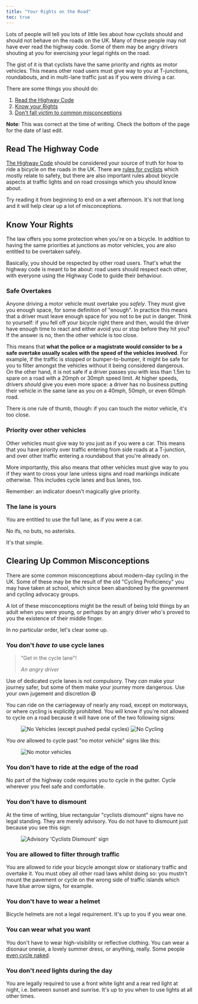 ```yaml
---
title: "Your Rights on the Road"
toc: true
---
```


Lots of people will tell you lots of little lies about how cyclists should and should not behave on the roads on the UK.
Many of these people may not have ever read the highway code.
Some of them may be angry drivers shouting at you for exercising your legal rights on the road.

The gist of it is that cyclists have the same priority and rights as motor vehicles.
This means other road users must give way to you at T-junctions, roundabouts, and in multi-lane traffic just as if you were driving a car.

There are some things you should do:
1. [Read the Highway Code](#read-the-highway-code)
1. [Know your Rights](#know-your-rights)
1. [Don't fall victim to common misconceptions](#clearing-up-common-misconceptions)

**Note**: This was correct at the time of writing. Check the bottom of the page for the date of last edit.


## Read The Highway Code

[The Highway Code](https://www.gov.uk/guidance/the-highway-code) should be considered your source of truth for how to ride a bicycle on the roads in the UK.
There are [rules for cyclists](https://www.gov.uk/guidance/the-highway-code/rules-for-cyclists-59-to-82) which mostly relate to safety, but there are also important rules about bicycle aspects at traffic lights and on road crossings which you should know about.

Try reading it from beginning to end on a wet afternoon.
It's not that long and it will help clear up a lot of misconceptions.

## Know Your Rights

The law offers you some protection when you're on a bicycle.
In addition to having the same priorities at junctions as motor vehicles, you are also entitled to be overtaken safely.

Basically, you should be respected by other road users.
That's what the highway code is meant to be about: road users should respect each other, with everyone using the Highway Code to guide their behaviour.

### Safe Overtakes

Anyone driving a motor vehicle must overtake you _safely_.
They must give you enough space, for some definition of "enough".
In practice this means that a driver must leave enough space for you not to be put in danger.
Think to yourself: if you fell off your bicycle right there and then, would the driver have enough time to react and either avoid you or stop before they hit you?
If the answer is no, then the other vehicle is too close.

This means that **what the police or a magistrate would consider to be a safe overtake usually scales with the speed of the vehicles involved**.
For example, if the traffic is stopped or bumper-to-bumper, it might be safe for you to filter amongst the vehicles without it being considered dangerous.
On the other hand, it is not safe if a driver passes you with less than 1.5m to spare on a road with a 20mph or 30mph speed limit.
At higher speeds, drivers _should_ give you even more space: a driver has no business putting their vehicle in the same lane as you on a 40mph, 50mph, or even 60mph road.

There is one rule of thumb, though: if you can touch the motor vehicle, it's too close.

### Priority over other vehicles

Other vehicles must give way to you just as if you were a car.
This means that you have priority over traffic entering from side roads at a T-junction, and over other traffic entering a roundabout that you're already on.

More importantly, this also means that other vehicles must give way to you if they want to cross your lane unless signs and road markings indicate otherwise.
This includes cycle lanes and bus lanes, too.

Remember: an indicator doesn't magically give priority.

### The lane is yours

You are entitled to use the full lane, as if you were a car.

No ifs, no buts, no asterisks.

It's that simple.

## Clearing Up Common Misconceptions

There are some common misconceptions about modern-day cycling in the UK.
Some of these may be the result of the old "Cycling Proficiency" you may have taken at school, which since been abandoned by the govenment and cycling advocacy groups.

A lot of these misconceptions might be the result of being told things by an adult when you were young, or perhaps by an angry driver who's proved to you the existence of their middle finger.

In no particular order, let's clear some up.

### You don't _have to_ use cycle lanes

> "Get in the cycle lane"!
>
> <cite>An angry driver</cite>

Use of dedicated cycle lanes is not compulsory.
They _can_ make your journey safer, but some of them make your journey more dangerous.
Use your own jugement and discretion 😄

You can ride on the carriageway of nearly any road, except on motorways, or where cycling is explicitly prohibited.
You will know if you're not allowed to cycle on a road because it will have one of the two following signs:

<figure class="third">
    <img src="{% link /assets/no-vehicles.svg %}" alt="No Vehicles (except pushed pedal cycles)">
    <img src="{% link /assets/no-cycling.svg %}" alt="No Cycling">
</figure>

You _are_ allowed to cycle past "no motor vehicle" signs like this:

<figure class="third">
    <img src="{% link /assets/no-motor-vehicles.svg %}" alt="No motor vehicles">
</figure>

### You don't have to ride at the edge of the road

No part of the highway code requires you to cycle in the gutter.
Cycle wherever you feel safe and comfortable.

### You don't have to dismount

At the time of writing, blue rectangular "cyclists dismount" signs have no legal standing.
They are merely advisory.
You do not have to dismount just because you see this sign:

<figure class="third">
    <img src="{% link /assets/cyclists-dismount.svg %}" alt="Advisory 'Cyclists Dismount' sign">
</figure>

### You are allowed to filter through traffic

You are allowed to ride your bicycle amongst slow or stationary traffic and overtake it.
You must obey all other road laws whilst doing so: you mustn't mount the pavement or cycle on the wrong side of traffic islands which have blue arrow signs, for example.

### You don't have to wear a helmet

Bicycle helmets are not a legal requirement.
It's up to you if you wear one.

### You can wear what you want

You don't have to wear high-visibility or reflective clothing.
You can wear a disonaur onesie, a lovely summer dress, or anything, really.
Some people [even cycle naked](https://wnbrlondon.uk/).

### You don't _need_ lights during the day

You are legally required to use a front white light and a rear red light at night, i.e. between sunset and sunrise.
It's up to you when to use lights at all other times.